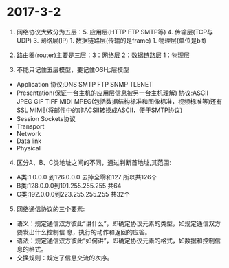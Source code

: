 # 2017-3-2
1. 网络协议大致分为五层：5. 应用层(HTTP FTP SMTP等)
                      4. 传输层(TCP与UDP)
                      3. 网络层(IP)
                      1. 数据链路层(传输的是frame)
                      1. 物理层(单位是bit)
2. 路由器(router)主要是三层：3：网络层
                          2：数据链路层
                          1：物理层

3. 不能只记住五层模型，要记住OSI七层模型
  * Application   协议:DNS SMTP FTP SNMP TLENET
  * Presentation(保证一台主机的应用层信息被另一台主机理解)   协议:ASCII JPEG GIF TIFF MIDI MPEG(包括数据结构标准和图像标准，视频标准等)还有SSL MIME(将邮件中的非ACSII转换成ASCII，便于SMTP协议)
  * Session   Sockets协议 
  * Transport
  * Network
  * Data link
  * Physical
4. 区分A、B、C类地址之间的不同，通过判断首地址,其范围:
 * A类:1.0.0.0 到126.0.0.0 去掉全零和127 所以共126个
 * B类:128.0.0.0到191.255.255.255 共64 
 * C类:192.0.0.0到223.255.255.255 共32个

5. 网络通信协议的三个要素:
* 语义：规定通信双方彼此“讲什么”，即确定协议元素的类型，如规定通信双方要发出什么控制信      息，执行的动作和返回的应答。
* 语法：规定通信双方彼此“如何讲”，即确定协议元素的格式，如数据和控制信息的格式。
* 交换规则：规定了信息交流的次序。

